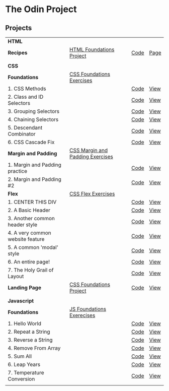 # The Odin Project

## Projects

|                                  |                                                             |                               |                               |
| -------------------------------- | ----------------------------------------------------------- | ----------------------------- | ----------------------------- |
| **HTML**                         |                                                             |                               |                               |
| **Recipes**                      | [HTML Foundations Project][HTMLFoundationsProject]          | [Code][HTMLFoundationsCode]   | [Page][HTMLFoundationsPage]   |
|                                  |                                                             |                               |                               |
| **CSS**                          |                                                             |                               |                               |
| **Foundations**                  | [CSS Foundations Exercises][CSSFoundationsExercises]        |                               |                               |
| 1. CSS Methods                   |                                                             | [Code][CSSFoundationsCode1]   | [View][CSSFoundationsPage1]   |
| 2. Class and ID Selectors        |                                                             | [Code][CSSFoundationsCode2]   | [View][CSSFoundationsPage2]   |
| 3. Grouping Selectors            |                                                             | [Code][CSSFoundationsCode3]   | [View][CSSFoundationsPage3]   |
| 4. Chaining Selectors            |                                                             | [Code][CSSFoundationsCode4]   | [View][CSSFoundationsPage4]   |
| 5. Descendant Combinator         |                                                             | [Code][CSSFoundationsCode5]   | [View][CSSFoundationsPage5]   |
| 6. CSS Cascade Fix               |                                                             | [Code][CSSFoundationsCode6]   | [View][CSSFoundationsPage6]   |
| **Margin and Padding**           | [CSS Margin and Padding Exercises][CSSMarginPaddingProject] |                               |                               |
| 1. Margin and Padding practice   |                                                             | [Code][CSSMarginPaddingCode1] | [View][CSSMarginPaddingPage1] |
| 2. Margin and Padding #2         |                                                             | [Code][CSSMarginPaddingCode2] | [View][CSSMarginPaddingPage2] |
| **Flex**                         | [CSS Flex Exercises][CSSFlexProject]                        |                               |                               |
| 1. CENTER THIS DIV               |                                                             | [Code][CSSFlexCode1]          | [View][CSSFlexPage1]          |
| 2. A Basic Header                |                                                             | [Code][CSSFlexCode2]          | [View][CSSFlexPage2]          |
| 3. Another common header style   |                                                             | [Code][CSSFlexCode3]          | [View][CSSFlexPage3]          |
| 4. A very common website feature |                                                             | [Code][CSSFlexCode4]          | [View][CSSFlexPage4]          |
| 5. A common 'modal' style        |                                                             | [Code][CSSFlexCode5]          | [View][CSSFlexPage5]          |
| 6. An entire page!               |                                                             | [Code][CSSFlexCode6]          | [View][CSSFlexPage6]          |
| 7. The Holy Grail of Layout      |                                                             | [Code][CSSFlexCode7]          | [View][CSSFlexPage7]          |
| **Landing Page**                 | [CSS Foundations Project][CSSFoundationsProject]            | [Code][CSSFoundationsCode]    | [View][CSSFoundationsPage]    |
|                                  |                                                             |                               |                               |
| **Javascript**                   |                                                             |                               |                               |
| **Foundations**                  | [JS Foundations Exerecises][JSFoundationsExercises]         |                               |                               |
| 1. Hello World                   |                                                             | [Code][JSFoundationsCode1]    | [View][JSFoundationsPage1]    |
| 2. Repeat a String               |                                                             | [Code][JSFoundationsCode2]    | [View][JSFoundationsPage2]    |
| 3. Reverse a String              |                                                             | [Code][JSFoundationsCode3]    | [View][JSFoundationsPage3]    |
| 4. Remove From Array             |                                                             | [Code][JSFoundationsCode4]    | [View][JSFoundationsPage4]    |
| 5. Sum All                       |                                                             | [Code][JSFoundationsCode5]    | [View][JSFoundationsPage5]    |
| 6. Leap Years                    |                                                             | [Code][JSFoundationsCode6]    | [View][JSFoundationsPage6]    |
| 7. Temperature Conversion        |                                                             | [Code][JSFoundationsCode7]    | [View][JSFoundationsPage7]    |
|                                  |                                                             |                               |                               |

[HTMLFoundationsProject]: https://www.theodinproject.com/lessons/foundations-recipes
[HTMLFoundationsCode]: ./odin-recipes/
[HTMLFoundationsPage]: https://fhmurakami.github.io/the-odin-project/odin-recipes

<!--  -->

[CSSFoundationsExercises]: https://www.theodinproject.com/lessons/foundations-intro-to-css
[CSSFoundationsCode1]: https://github.com/fhmurakami/the-odin-project/tree/main/css-exercises/foundations/01-css-methods
[CSSFoundationsPage1]: https://fhmurakami.github.io/the-odin-project/css-exercises/foundations/01-css-methods/index.html
[CSSFoundationsCode2]: https://github.com/fhmurakami/the-odin-project/tree/main/css-exercises/foundations/02-class-id-selectors
[CSSFoundationsPage2]: https://fhmurakami.github.io/the-odin-project/css-exercises/foundations/02-class-id-selectors/index.html
[CSSFoundationsCode3]: https://github.com/fhmurakami/the-odin-project/tree/main/css-exercises/foundations/03-grouping-selectors
[CSSFoundationsPage3]: https://fhmurakami.github.io/the-odin-project/css-exercises/foundations/03-grouping-selectors/index.html
[CSSFoundationsCode4]: https://github.com/fhmurakami/the-odin-project/tree/main/css-exercises/foundations/04-chaining-selectors
[CSSFoundationsPage4]: https://fhmurakami.github.io/the-odin-project/css-exercises/foundations/04-chaining-selectors/index.html
[CSSFoundationsCode5]: https://github.com/fhmurakami/the-odin-project/tree/main/css-exercises/foundations/05-descendant-combinator
[CSSFoundationsPage5]: https://fhmurakami.github.io/the-odin-project/css-exercises/foundations/05-descendant-combinator/index.html
[CSSFoundationsCode6]: https://github.com/fhmurakami/the-odin-project/tree/main/css-exercises/foundations/06-cascade-fix
[CSSFoundationsPage6]: https://fhmurakami.github.io/the-odin-project/css-exercises/foundations/06-cascade-fix/index.html

<!-- -->

[CSSMarginPaddingProject]: https://www.theodinproject.com/lessons/foundations-block-and-inline
[CSSMarginPaddingCode1]: https://github.com/fhmurakami/the-odin-project/tree/main/css-exercises/margin-and-padding/01-margin-and-padding-1
[CSSMarginPaddingPage1]: https://fhmurakami.github.io/the-odin-project/css-exercises/margin-and-padding/01-margin-and-padding-1/
[CSSMarginPaddingCode2]: https://github.com/fhmurakami/the-odin-project/tree/main/css-exercises/margin-and-padding/02-margin-and-padding-2
[CSSMarginPaddingPage2]: https://fhmurakami.github.io/the-odin-project/css-exercises/margin-and-padding/02-margin-and-padding-2/

<!--  -->

[CSSFlexProject]: https://www.theodinproject.com/lessons/foundations-alignment
[CSSFlexCode1]: https://github.com/fhmurakami/the-odin-project/tree/main/css-exercises/flex/01-flex-center
[CSSFlexPage1]: https://fhmurakami.github.io/the-odin-project/css-exercises/flex/01-flex-center/
[CSSFlexCode2]: https://github.com/fhmurakami/the-odin-project/tree/main/css-exercises/flex/02-flex-header
[CSSFlexPage2]: https://fhmurakami.github.io/the-odin-project/css-exercises/flex/02-flex-header/
[CSSFlexCode3]: https://github.com/fhmurakami/the-odin-project/tree/main/css-exercises/flex/03-flex-header-2
[CSSFlexPage3]: https://fhmurakami.github.io/the-odin-project/css-exercises/flex/03-flex-header-2/
[CSSFlexCode4]: https://github.com/fhmurakami/the-odin-project/tree/main/css-exercises/flex/04-flex-information
[CSSFlexPage4]: https://fhmurakami.github.io/the-odin-project/css-exercises/flex/04-flex-information/
[CSSFlexCode5]: https://github.com/fhmurakami/the-odin-project/tree/main/css-exercises/flex/05-flex-modal
[CSSFlexPage5]: https://fhmurakami.github.io/the-odin-project/css-exercises/flex/05-flex-modal/
[CSSFlexCode6]: https://github.com/fhmurakami/the-odin-project/tree/main/css-exercises/flex/06-flex-layout
[CSSFlexPage6]: https://fhmurakami.github.io/the-odin-project/css-exercises/flex/06-flex-layout/
[CSSFlexCode7]: https://github.com/fhmurakami/the-odin-project/tree/main/css-exercises/flex/07-flex-layout-2
[CSSFlexPage7]: https://fhmurakami.github.io/the-odin-project/css-exercises/flex/07-flex-layout-2/

<!--  -->

[CSSFoundationsProject]: https://www.theodinproject.com/lessons/foundations-landing-page
[CSSFoundationsCode]: https://github.com/fhmurakami/the-odin-project/tree/main/landing-page
[CSSFoundationsPage]: https://fhmurakami.github.io/the-odin-project/landing-page/

<!--  -->

[JSFoundationsExercises]: https://www.theodinproject.com/lessons/foundations-arrays-and-loops
[JSFoundationsCode1]: https://github.com/fhmurakami/the-odin-project/tree/main/javascript-exercises/01_helloWorld
[JSFoundationsPage1]: https://fhmurakami.github.io/the-odin-project/javascript-exercises/01_helloWorld/
[JSFoundationsCode2]: https://github.com/fhmurakami/the-odin-project/tree/main/javascript-exercises/02_repeatString
[JSFoundationsPage2]: https://fhmurakami.github.io/the-odin-project/javascript-exercises/02_repeatString/
[JSFoundationsCode3]: https://github.com/fhmurakami/the-odin-project/tree/main/javascript-exercises/03_reverseString
[JSFoundationsPage3]: https://fhmurakami.github.io/the-odin-project/javascript-exercises/03_reverseString/
[JSFoundationsCode4]: https://github.com/fhmurakami/the-odin-project/tree/main/javascript-exercises/04_removeFromArray
[JSFoundationsPage4]: https://fhmurakami.github.io/the-odin-project/javascript-exercises/04_removeFromArray/
[JSFoundationsCode5]: https://github.com/fhmurakami/the-odin-project/tree/main/javascript-exercises/05_sumAll
[JSFoundationsPage5]: https://fhmurakami.github.io/the-odin-project/javascript-exercises/05_sumAll/
[JSFoundationsCode6]: https://github.com/fhmurakami/the-odin-project/tree/main/javascript-exercises/06_leapYears
[JSFoundationsPage6]: https://fhmurakami.github.io/the-odin-project/javascript-exercises/06_leapYears/
[JSFoundationsCode7]: https://github.com/fhmurakami/the-odin-project/tree/main/javascript-exercises/07_tempConversion
[JSFoundationsPage7]: https://fhmurakami.github.io/the-odin-project/javascript-exercises/07_tempConversion/

